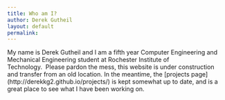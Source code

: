 ```yaml
---
title: Who am I?
author: Derek Gutheil
layout: default
permalink:
---
```


<p style="text-align: left;">
  My name is Derek Gutheil and I am a fifth year Computer Engineering and Mechanical Engineering student at Rochester Institute of Technology.  Please pardon the mess, this website is under construction and transfer from an old location. In the meantime, the [projects page](http://derekkg2.github.io/projects/) is kept somewhat up to date, and is a great place to see what I have been working on.

</p>

<p style="text-align: left;">